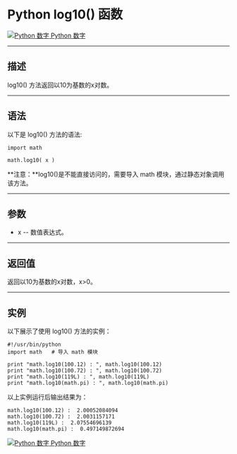 Python log10() 函数
=================

 [![Python 数字](../images/up.gif) Python 数字](python-numbers.html)

* * *

描述
--

log10() 方法返回以10为基数的x对数。

* * *

语法
--

以下是 log10() 方法的语法:
```
import math

math.log10( x )
```
**注意：**log10()是不能直接访问的，需要导入 math 模块，通过静态对象调用该方法。

* * *

参数
--

*   x -- 数值表达式。

* * *

返回值
---

返回以10为基数的x对数，x>0。

* * *

实例
--

以下展示了使用 log10() 方法的实例：
```
#!/usr/bin/python
import math   # 导入 math 模块

print "math.log10(100.12) : ", math.log10(100.12)
print "math.log10(100.72) : ", math.log10(100.72)
print "math.log10(119L) : ", math.log10(119L)
print "math.log10(math.pi) : ", math.log10(math.pi)
```
以上实例运行后输出结果为：
```
math.log10(100.12) :  2.00052084094
math.log10(100.72) :  2.0031157171
math.log10(119L) :  2.07554696139
math.log10(math.pi) :  0.497149872694
```
 [![Python 数字](../images/up.gif) Python 数字](python-numbers.html)